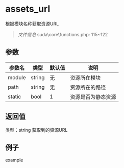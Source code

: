 # assets_url
根据模块名称获取资源URL
> *文件信息* suda\core\functions.php: 115~122

## 参数

 
| 参数名 | 类型 | 默认值 | 说明 |
|--------|-----|-------|-------|
 | module |  string | 无 |  资源所在模块 |
 | path |  string | 无 |  资源所在的路径 |
 | static |  bool | 1 |  资源是否为静态资源 |
## 返回值
 
类型：string
 获取到的资源URL
## 例子

example